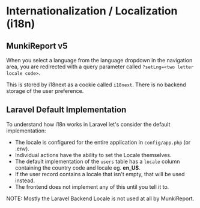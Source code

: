 # Internationalization / Localization (i18n) #

## MunkiReport v5 ##

When you select a language from the language dropdown in the navigation area, you are redirected with a query parameter
called `?setLng=<two letter locale code>`.

This is stored by i18next as a cookie called `i18next`. There is no backend storage of the user preference.

## Laravel Default Implementation ##

To understand how i18n works in Laravel let's consider the default implementation:

* The locale is configured for the entire application in `config/app.php` (or .env).
* Individual actions have the ability to set the Locale themselves.
* The default implementation of the `users` table has a `locale` column containing the country code and locale eg. **en_US**.
* If the user record contains a locale that isn't empty, that will be used instead.
* The frontend does not implement any of this until you tell it to.

NOTE: Mostly the Laravel Backend Locale is not used at all by MunkiReport.

